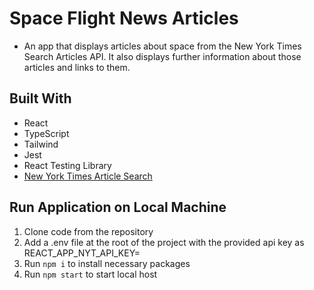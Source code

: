# Space Flight News Articles

* An app that displays articles about space from the New York Times Search Articles API. It also displays further information about those articles and links to them.


## Built With

* React
* TypeScript
* Tailwind
* Jest
* React Testing Library
* [New York Times Article Search](https://developer.nytimes.com/docs/articlesearch-product/1/overview)

## Run Application on Local Machine
1) Clone code from the repository
2) Add a .env file at the root of the project with the provided api key as REACT_APP_NYT_API_KEY=<provided-api-key>
3) Run `npm i` to install necessary packages
4) Run `npm start` to start local host